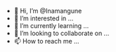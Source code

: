 - 👋 Hi, I’m @Inamangune
- 👀 I’m interested in ...
- 🌱 I’m currently learning ...
- 💞️ I’m looking to collaborate on ...
- 📫 How to reach me ...

<!---
Inamangune/Inamangune is a ✨ special ✨ repository because its `README.md` (this file) appears on your GitHub profile.
You can click the Preview link to take a look at your changes.
--->

